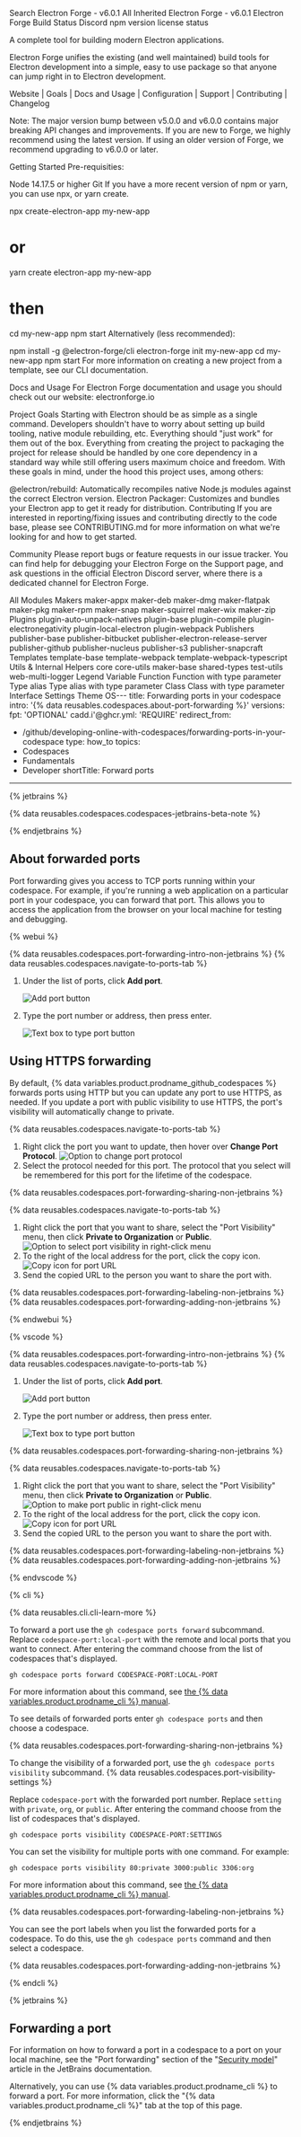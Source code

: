 Search
Electron Forge - v6.0.1	All
 Inherited
Electron Forge - v6.0.1
Electron Forge
Build Status Discord npm version license status

A complete tool for building modern Electron applications.

Electron Forge unifies the existing (and well maintained) build tools for Electron development into a simple, easy to use package so that anyone can jump right in to Electron development.

Website | Goals | Docs and Usage | Configuration | Support | Contributing | Changelog

Note: The major version bump between v5.0.0 and v6.0.0 contains major breaking API changes and improvements. If you are new to Forge, we highly recommend using the latest version. If using an older version of Forge, we recommend upgrading to v6.0.0 or later.

Getting Started
Pre-requisities:

Node 14.17.5 or higher
Git
If you have a more recent version of npm or yarn, you can use npx, or yarn create.

npx create-electron-app my-new-app
# or
yarn create electron-app my-new-app

# then
cd my-new-app
npm start
Alternatively (less recommended):

npm install -g @electron-forge/cli
electron-forge init my-new-app
cd my-new-app
npm start
For more information on creating a new project from a template, see our CLI documentation.

Docs and Usage
For Electron Forge documentation and usage you should check out our website: electronforge.io

Project Goals
Starting with Electron should be as simple as a single command.
Developers shouldn't have to worry about setting up build tooling, native module rebuilding, etc. Everything should "just work" for them out of the box.
Everything from creating the project to packaging the project for release should be handled by one core dependency in a standard way while still offering users maximum choice and freedom.
With these goals in mind, under the hood this project uses, among others:

@electron/rebuild: Automatically recompiles native Node.js modules against the correct Electron version.
Electron Packager: Customizes and bundles your Electron app to get it ready for distribution.
Contributing
If you are interested in reporting/fixing issues and contributing directly to the code base, please see CONTRIBUTING.md for more information on what we're looking for and how to get started.

Community
Please report bugs or feature requests in our issue tracker. You can find help for debugging your Electron Forge on the Support page, and ask questions in the official Electron Discord server, where there is a dedicated channel for Electron Forge.

All Modules
Makers
maker-appx
maker-deb
maker-dmg
maker-flatpak
maker-pkg
maker-rpm
maker-snap
maker-squirrel
maker-wix
maker-zip
Plugins
plugin-auto-unpack-natives
plugin-base
plugin-compile
plugin-electronegativity
plugin-local-electron
plugin-webpack
Publishers
publisher-base
publisher-bitbucket
publisher-electron-release-server
publisher-github
publisher-nucleus
publisher-s3
publisher-snapcraft
Templates
template-base
template-webpack
template-webpack-typescript
Utils & Internal Helpers
core
core-utils
maker-base
shared-types
test-utils
web-multi-logger
Legend
Variable
Function
Function with type parameter
Type alias
Type alias with type parameter
Class
Class with type parameter
Interface
Settings
Theme 
OS---
title: Forwarding ports in your codespace
intro: '{% data reusables.codespaces.about-port-forwarding %}'
versions:
  fpt: 'OPTIONAL'
  cadd.i'@ghcr.yml: 'REQUIRE'
redirect_from:
  - /github/developing-online-with-codespaces/forwarding-ports-in-your-codespace
type: how_to
topics:
  - Codespaces
  - Fundamentals
  - Developer
shortTitle: Forward ports
---

{% jetbrains %}

{% data reusables.codespaces.codespaces-jetbrains-beta-note %}

{% endjetbrains %}

## About forwarded ports

Port forwarding gives you access to TCP ports running within your codespace. For example, if you're running a web application on a particular port in your codespace, you can forward that port. This allows you to access the application from the browser on your local machine for testing and debugging.

{% webui %}

{% data reusables.codespaces.port-forwarding-intro-non-jetbrains %}
{% data reusables.codespaces.navigate-to-ports-tab %}
1. Under the list of ports, click **Add port**.

   ![Add port button](/assets/images/help/codespaces/add-port-button.png)

1. Type the port number or address, then press enter.

   ![Text box to type port button](/assets/images/help/codespaces/port-number-text-box.png)

## Using HTTPS forwarding

By default, {% data variables.product.prodname_github_codespaces %} forwards ports using HTTP but you can update any port to use HTTPS, as needed. If you update a port with public visibility to use HTTPS, the port's visibility will automatically change to private.

{% data reusables.codespaces.navigate-to-ports-tab %}
1. Right click the port you want to update, then hover over **Change Port Protocol**.
  ![Option to change port protocol](/assets/images/help/codespaces/update-port-protocol.png)
1. Select the protocol needed for this port. The protocol that you select will be remembered for this port for the lifetime of the codespace.

{% data reusables.codespaces.port-forwarding-sharing-non-jetbrains %}

{% data reusables.codespaces.navigate-to-ports-tab %}
1. Right click the port that you want to share, select the "Port Visibility" menu, then click **Private to Organization** or **Public**.
  ![Option to select port visibility in right-click menu](/assets/images/help/codespaces/make-public-option.png)
1. To the right of the local address for the port, click the copy icon.
  ![Copy icon for port URL](/assets/images/help/codespaces/copy-icon-port-url.png)
1. Send the copied URL to the person you want to share the port with.

{% data reusables.codespaces.port-forwarding-labeling-non-jetbrains %}
{% data reusables.codespaces.port-forwarding-adding-non-jetbrains %}

{% endwebui %}

{% vscode %}

{% data reusables.codespaces.port-forwarding-intro-non-jetbrains %}
{% data reusables.codespaces.navigate-to-ports-tab %}
1. Under the list of ports, click **Add port**.

   ![Add port button](/assets/images/help/codespaces/add-port-button.png)

1. Type the port number or address, then press enter.

   ![Text box to type port button](/assets/images/help/codespaces/port-number-text-box.png)

{% data reusables.codespaces.port-forwarding-sharing-non-jetbrains %}

{% data reusables.codespaces.navigate-to-ports-tab %}
1. Right click the port that you want to share, select the "Port Visibility" menu, then click **Private to Organization** or **Public**.
  ![Option to make port public in right-click menu](/assets/images/help/codespaces/make-public-option.png)
1. To the right of the local address for the port, click the copy icon.
  ![Copy icon for port URL](/assets/images/help/codespaces/copy-icon-port-url.png)
1. Send the copied URL to the person you want to share the port with.

{% data reusables.codespaces.port-forwarding-labeling-non-jetbrains %}
{% data reusables.codespaces.port-forwarding-adding-non-jetbrains %}

{% endvscode %}


{% cli %}

{% data reusables.cli.cli-learn-more %}

To forward a port use the `gh codespace ports forward` subcommand. Replace `codespace-port:local-port` with the remote and local ports that you want to connect. After entering the command choose from the list of codespaces that's displayed.

```shell
gh codespace ports forward CODESPACE-PORT:LOCAL-PORT
```

For more information about this command, see [the {% data variables.product.prodname_cli %} manual](https://cli.github.com/manual/gh_codespace_ports_forward).

To see details of forwarded ports enter `gh codespace ports` and then choose a codespace.

{% data reusables.codespaces.port-forwarding-sharing-non-jetbrains %}

To change the visibility of a forwarded port, use the `gh codespace ports visibility` subcommand. {% data reusables.codespaces.port-visibility-settings %}

Replace `codespace-port` with the forwarded port number. Replace `setting` with `private`, `org`, or `public`. After entering the command choose from the list of codespaces that's displayed.

```shell
gh codespace ports visibility CODESPACE-PORT:SETTINGS
```

You can set the visibility for multiple ports with one command. For example:

```shell
gh codespace ports visibility 80:private 3000:public 3306:org
```

For more information about this command, see [the {% data variables.product.prodname_cli %} manual](https://cli.github.com/manual/gh_codespace_ports_visibility).

{% data reusables.codespaces.port-forwarding-labeling-non-jetbrains %}

You can see the port labels when you list the forwarded ports for a codespace. To do this, use the `gh codespace ports` command and then select a codespace.

{% data reusables.codespaces.port-forwarding-adding-non-jetbrains %}

{% endcli %}

{% jetbrains %}

## Forwarding a port

For information on how to forward a port in a codespace to a port on your local machine, see the "Port forwarding" section of the "[Security model](https://www.jetbrains.com/help/idea/security-model.html#port_forwarding)" article in the JetBrains documentation.

Alternatively, you can use {% data variables.product.prodname_cli %} to forward a port. For more information, click the "{% data variables.product.prodname_cli %}" tab at the top of this page.

{% endjetbrains %}
